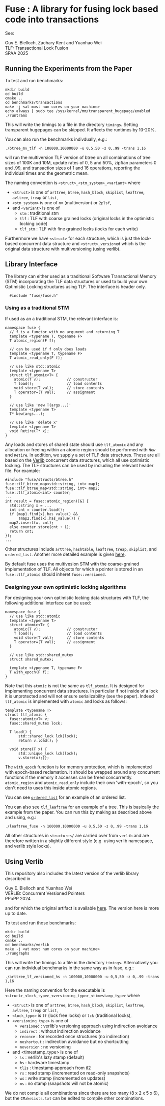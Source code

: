 
# Fuse : A library for fusing lock based code into transactions

See:

Guy E. Blelloch, Zachary Kent and Yuanhao Wei\
TLF: Transactional Lock Fusion\
SPAA 2025

## Running the Experiments from the Paper

To test and run benchmarks:

```
mkdir build
cd build
cmake ..
cd benchmarks/transactions
make -j <at most num cores on your machine>
echo always | sudo tee /sys/kernel/mm/transparent_hugepage/enabled
./runtrans
```

This will write the timings to a file in the directory `timings`.  Setting
transparent hugepages can be skipped.   It affects the runtimes by 10-20%.

You can also run the benchmarks indivdually, e.g.:

```
./btree_mv_tlf -n 100000,10000000 -u 0,5,50 -z 0,.99 -trans 1,16
```

will run the multiversion TLF version of btree on all combinations of
tree sizes of 100K and 10M, update rates of 0, 5 and 50%, zipfian
parameters 0 and .99, and transaction sizes of 1 and 16 operations,
reporting the individual times and the geometric mean.

The naming convention is `<struct>_<stm_system>_<variant>` where

* `<struct>` is one of `arttree`, `btree`, `hash_block`, `skiplist`,
`leaftree`, `avltree`, `treap` or `list`, 
* `<stm_system>` is one of `mv` (multiversion) or `2plsf`,
* and `<variant>` is one of
  * `stm` : traditional stm
  * `tlf` : TLF with coarse grained locks (original locks in the optimistic locking code)
  * `tlf_stm` : TLF with fine grained locks (locks for each write)

Furthermore we have `<struct>` for each structure, which is just the lock-based
concurrent data structure and `<struct>_versioned` which is the original
data structure with multiversioning (using verlib).

## Library Interface

The library can either used as a traditional Software Transactional
Memory (STM) incorporating the TLF data structures or used to build
your own Optimistic Locking structures using TLF.
The interface is header only.

```
  #include "fuse/fuse.h"
```

### Using as a traditional STM

If used as an a traditional STM, the relevant interface is:

```
namespace fuse {
  // f is a functor with no argument and returning T
  template <typename T, typename F>
  T atomic_region(F f);

  // can be used if f only does loads
  template <typename T, typename F>
  T atomic_read_only(F f);

  // use like std::atomic
  template <typename T>
  struct tlf_atomic<T> { 
    atomic(T v);            // constructor
    T load();               // load contents
    void store(T val);      // store contents
    T operator=(T val);     // assignment
  }

  // use like 'new T(args...)'
  template <typename T>
  T* New(args...);     

  // use like 'delete x'
  template <typename T>
  void Retire(T* x);  
}
```
Any loads and stores of shared state should use `tlf_atomic` and any
allocation or freeing within an atomic region should be performed with
`New` and `Retire`.  In addition, we supply a set of TLF data
structures.  These are all based on the
[Verlib](#using-verlib) concurrent data
structures, which all use optimistic locking.  The TLF structures can
be used by including the relevant header file.  For example:

```
#include "fuse/structs/btree.h"
fuse::tlf_btree_map<std::string, int> map1;
fuse::tlf_btree_map<std::string, int> map2;
fuse::tlf_atomic<int> counter;
...
int result = fuse::atomic_region([&] {
  std::string x = ...
  int cnt = counter.load();
  if (map1.find(x).has_value() &&
      !map2.find(x).has_value()) {
  map2.insert(x, cnt);
  else counter.store(cnt + 1);
  return cnt;
});
...
```
Other structures include `arttree`, `hashtable`, `leaftree`, `treap`, `skiplist`, and `ordered_list`.
Another more detailed example is given [here](examples/move.cpp).

By default fuse uses the multivesion STM with the coarse-grained implementation of TLF.
All objects for which a pointer is stored in an `fuse::tlf_atomic` should inheret `fuse::versioned`.

### Designing your own optimistic locking algorithms

For designing your own optimistic locking data structures with TLF, the
following additional interface can be used:

```
namespace fuse {
  // use like std::atomic
  template <typename T>
  struct atomic<T> { 
    atomic(T v);            // constructor
    T load();               // load contents
    void store(T val);      // store contents
    T operator=(T val);     // assignment
  }

  // use like std::shared_mutex
  struct shared_mutex; 

  template <typename T, typename F>
  T with_epoch(F f);
}
```

Note that this `atomic` is not the same as `tlf_atomic`.  It is designed
for implementing concurrent data structures.  In particular if not inside
of a lock it is unprotected and will not ensure serializability (see the paper).
Indeed `tlf_atomic` is implemented with `atomic` and locks as follows:

```
template <typename T>
struct tlf_atomic {
  fuse::atomic<T> v;
  fuse::shared_mutex lock;

  T load() {
      std::shared_lock lck(lock);
      return v.load(); }

  void store(T x) {
      std::unique_lock lck(lock);
      v.store(x);}};
```

The `with_epoch` function is for memory protection, which is
implemented with epoch-based reclamation.  It should be wrapped around
any concurrent functions if the memory it accesses can be freed
concurrently.    `atomic_region` and `atomic_read_only` include their own
'with-epoch`, so you don't need to uses this inside atomic regions.

You can see [`ordered_list`](examples/list.h) for an example of an
ordered list.

You can also
see [`tlf_leaftree`](include/structures/tlf_leaftree/ordered_map.h) for an example of a tree.
This is basically the example from the paper.
You can run this
by making as described above and using, e.g.:
```
./leaftree_fuse -n 100000,10000000 -u 0,5,50 -z 0,.99 -trans 1,16
```

All other structures in `structures/` are carried over from `verlib`
and are therefore written in a slightly different style (e.g. using
verlib namespace, and verlib style locks).

## Using Verlib

This repository also includes the latest version of the verlib library described in

Guy E. Blelloch and Yuanhao Wei\
VERLIB: Concurrent Versioned Pointers\
PPoPP 2024

and for which the original artifact is available
[here](https://github.com/cmuparlay/verlib).  The version here is more
up to date.



To test and run those benchmarks:

```
mkdir build
cd build
cmake ..
cd benchmarks/verlib
make -j <at most num cores on your machine>
./rungraphs
```

This will write the timings to a file in the directory `timings`.  Alternatively
you can run individual benchmarks in the same way as in fuse, e.g.:

```
./arttree_lf_versioned_hs -n 100000,10000000 -u 0,5,50 -z 0,.99 -trans 1,16
```

Here the naming convention for the executable is `<struct>_<lock_type>_<versioning_type>_<timestamp_type>`
where

* `<struct>` is one of `arttree`, `btree`, `hash_block`, `skiplist`,
`leaftree`, `avltree`, `treap` or `list`, 
* `<lock_type>` is `lf` (lock free locks) or `lck` (traditional locks),
* `<versioning_type>` is one of
  * `versioned` : verlib's versioning approach using indirection avoidance
  * `indirect` : without indirection avoidance
  * `reconce` : for recorded once structures (no indirection)
  * `noshortcut` : indirection avoidance but no shortcutting
  * `noversion` : no versioning
* and <timestamp_type> is one of
  * `ls` : verlib's lazy stamp (default)
  * `hs` : hardware timestamp
  * `tl2s` : timestamp approach from tl2
  * `rs` : read stamp (incremented on read-only snapshots)
  * `ws` : write stamp (incremented on updates)
  * `ns` : no stamp (snapshots will not be atomic)

We do not compile all combinations since there are too many (8 x 2 x 5
x 6), but the `CMakeLists.txt` can be edited to compile other
combinations.

